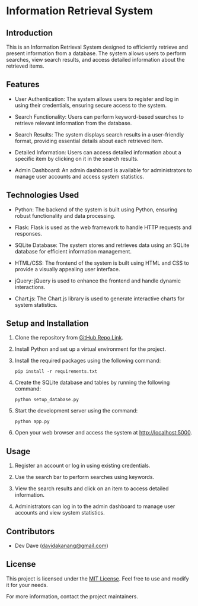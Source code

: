 # Information Retrieval System

## Introduction

This is an Information Retrieval System designed to efficiently retrieve and present information from a database. The system allows users to perform searches, view search results, and access detailed information about the retrieved items.

## Features

- User Authentication: The system allows users to register and log in using their credentials, ensuring secure access to the system.

- Search Functionality: Users can perform keyword-based searches to retrieve relevant information from the database.

- Search Results: The system displays search results in a user-friendly format, providing essential details about each retrieved item.

- Detailed Information: Users can access detailed information about a specific item by clicking on it in the search results.

- Admin Dashboard: An admin dashboard is available for administrators to manage user accounts and access system statistics.

## Technologies Used

- Python: The backend of the system is built using Python, ensuring robust functionality and data processing.

- Flask: Flask is used as the web framework to handle HTTP requests and responses.

- SQLite Database: The system stores and retrieves data using an SQLite database for efficient information management.

- HTML/CSS: The frontend of the system is built using HTML and CSS to provide a visually appealing user interface.

- jQuery: jQuery is used to enhance the frontend and handle dynamic interactions.

- Chart.js: The Chart.js library is used to generate interactive charts for system statistics.

## Setup and Installation

1. Clone the repository from [GitHub Repo Link](https://github.com/example/info-retrieval-system).

2. Install Python and set up a virtual environment for the project.

3. Install the required packages using the following command:

   ```
   pip install -r requirements.txt
   ```

4. Create the SQLite database and tables by running the following command:

   ```
   python setup_database.py
   ```

5. Start the development server using the command:

   ```
   python app.py
   ```

6. Open your web browser and access the system at [http://localhost:5000](http://localhost:5000).

## Usage

1. Register an account or log in using existing credentials.

2. Use the search bar to perform searches using keywords.

3. View the search results and click on an item to access detailed information.

4. Administrators can log in to the admin dashboard to manage user accounts and view system statistics.

## Contributors

- Dev Dave (davidakanang@gmail.com)



## License

This project is licensed under the [MIT License](LICENSE). Feel free to use and modify it for your needs.

For more information, contact the project maintainers.
